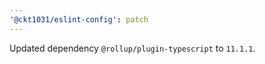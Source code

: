```yaml
---
'@ckt1031/eslint-config': patch
---
```


Updated dependency `@rollup/plugin-typescript` to `11.1.1`.
